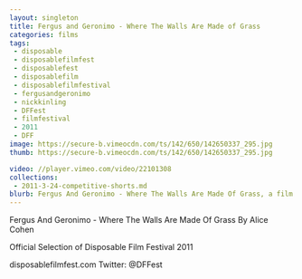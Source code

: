 ```yaml
---
layout: singleton
title: Fergus and Geronimo - Where The Walls Are Made of Grass
categories: films
tags:
 - disposable
 - disposablefilmfest
 - disposablefest
 - disposablefilm
 - disposablefilmfestival
 - fergusandgeronimo
 - nickkinling
 - DFFest
 - filmfestival
 - 2011
 - DFF
image: https://secure-b.vimeocdn.com/ts/142/650/142650337_295.jpg
thumb: https://secure-b.vimeocdn.com/ts/142/650/142650337_295.jpg

video: //player.vimeo.com/video/22101308
collections:
 - 2011-3-24-competitive-shorts.md
blurb: Fergus And Geronimo - Where The Walls Are Made Of Grass, a film by Alice Cohen.
---
```


Fergus And Geronimo - Where The Walls Are Made Of Grass
By Alice Cohen

Official Selection of Disposable Film Festival 2011

disposablefilmfest.com
Twitter: @DFFest